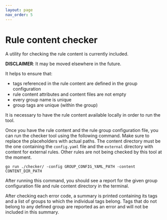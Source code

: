 ```yaml
---
layout: page
nav_order: 5
---
```


# Rule content checker

A utility for checking the rule content is currently included. 

**DISCLAIMER**: It may be moved elsewhere in the future.

It helps to ensure that:

* tags referenced in the rule content are defined in the group configuration
* rule content attributes and content files are not empty
* every group name is unique
* group tags are unique (within the group)

It is necessary to have the rule content available locally in order to run the
tool.

Once you have the rule content and the rule group configuration file, you can
run the checker tool using the following command. Make sure to replace the
placeholders with actual paths. The content directory must be the one containing
the `config.yaml` file and the `external` directory with content for external
rules. Other rules are not being checked by this tool at the moment.

```shell
go run ./checker/ -config GROUP_CONFIG_YAML_PATH -content CONTENT_DIR_PATH
```

After running this command, you should see a report for the given group
configuration file and rule content directory in the terminal.

After checking each error code, a summary is printed containing its tags and a
list of groups to which the individual tags belong. Tags that do not belong to
any defined group are reported as an error and will not be included in this
summary.
